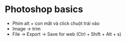 # Photoshop basics


- Phím alt + con mắt và click chuột trái vào
- Image -> trim
- File -> Export -> Save for web (Ctrl + Shift + Alt + s)